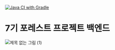 [![Java CI with Gradle](https://github.com/Couch-Coders/7th-for_rest-be/actions/workflows/gradle.yml/badge.svg)](https://github.com/Couch-Coders/7th-for_rest-be/actions/workflows/gradle.yml)
# 7기 포레스트 프로젝트 백엔드

![제목 없는 그림 (1)](https://user-images.githubusercontent.com/47379176/166093568-8dea6bab-6b0b-4bf1-93cb-9f7bdf445820.png)
